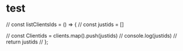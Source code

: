 <h1>test</h1>
// const listClientsIds = () => {
//     const justids = []
    
//     const Clientids = clients.map().push(justids)
//         console.log(justids)
//         return justids
// };

